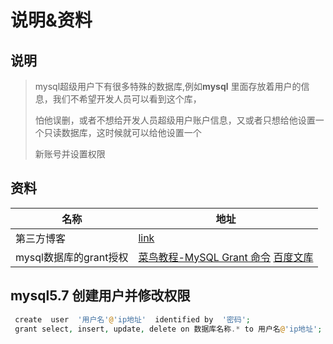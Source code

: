 

# 说明&资料

## 说明

> mysql超级用户下有很多特殊的数据库,例如**mysql** 里面存放着用户的信息，我们不希望开发人员可以看到这个库，
>
> 怕他误删，或者不想给开发人员超级用户账户信息，又或者只想给他设置一个只读数据库，这时候就可以给他设置一个
>
> 新账号并设置权限

## 资料

| 名称                   | 地址                                                         |
| ---------------------- | ------------------------------------------------------------ |
| 第三方博客             | [link](https://blog.csdn.net/weixin_30516835/article/details/113191074?spm=1001.2101.3001.6650.1&utm_medium=distribute.pc_relevant.none-task-blog-2%7Edefault%7EBlogCommendFromBaidu%7ERate-1-113191074-blog-111882700.pc_relevant_antiscanv3&depth_1-utm_source=distribute.pc_relevant.none-task-blog-2%7Edefault%7EBlogCommendFromBaidu%7ERate-1-113191074-blog-111882700.pc_relevant_antiscanv3&utm_relevant_index=2) |
| mysql数据库的grant授权 | [菜鸟教程-MySQL Grant 命令](https://www.runoob.com/note/19873)   [百度文库](https://wenku.baidu.com/view/51ef763a5aeef8c75fbfc77da26925c52cc591e2.html) |

## mysql5.7 创建用户并修改权限 

```php
 create  user  '用户名'@'ip地址'  identified by  '密码';
 grant select, insert, update, delete on 数据库名称.* to 用户名@'ip地址'; # 设置所有权限
```

